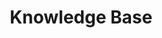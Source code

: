 ---
title: Knowledge Base
sidebar: main_sidebar_1_3_0
keywords: 
permalink: knowledge_base.1.3.0.html
folder: knowledge
toc: false
---